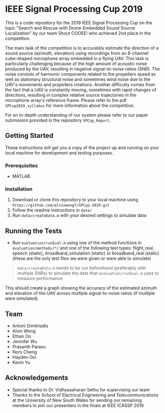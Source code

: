 # IEEE Signal Processing Cup 2019

This is a code repository for the 2019 IEEE Signal Processing Cup on the topic "Search and Rescue with Drone-Embedded Sound Source Localization" by our team Shout COOEE! who achieved 2nd place in the competition.

The main task of the competition is to accurately estimate the direction of a sound source (azimuth, elevation) using recordings from an 8-channel cube-shaped microphone array embedded in a flying UAV. This task is particularly challenging because of the high amount of acoustic noise produced by the UAV, resulting in negative signal-to-noise ratios (SNR). The noise consists of harmonic components related to the propellers speed as well as stationary structural noise and sometimes wind noise due to the UAV's movements and propellers rotations. Another difficulty comes from the fact that a UAV is constantly moving, sometimes with rapid changes of direcitons, resulting in complex relative source trajectories in the microphone array's reference frame. Please refer to the pdf `SPCup2019_syllabus` for more information about the competition.

For an in-depth understanding of our system please refer to our paper submission provided in the repository `SPCup_Report`.

## Getting Started

These instructions will get you a copy of the project up and running on your local machine for development and testing purposes.

### Prerequisites

* MATLAB
 
### Installation
1. Download or clone this repository to your local machine using `https://github.com/alvinwong7/SPCup-2019.git`
2. Follow the readme instructions in `data/`
3. Run `data/createData.m` with your desired settings to simulate data

## Running the Tests

* Run `evaluation/runEval.m` using one of the method functions in `evaluation/methods/*/` and one of the following test types: flight_real, speech (static), broadband_simulation (static) or broadband_real (static) (these are the only test files we were given or were able to simulate)
> `data/createData.m` needs to be run beforehand (preferably with multiple SNRs) to simulate the data that `evaluation/runEval.m` uses to measure performance

This should create a graph showing the accuracy of the estimated azimuth and elevation of the UAV across multiple signal-to-noise ratios (if multiple were simulated).

## Team
 * Antoni Dimitriadis
 * Alvin Wong
 * Ethan Oo
 * Jennifer Wu
 * Prasanth Parasu
 * Nors Cheng
 * Hayden Ooi
 * Kevin Yu
 
## Acknowledgements
 * Special thanks to Dr. Vidhyasaharan Sethu for supervising our team
 * Thanks to the School of Electrical Engineering and Telecommunications at the University of New South Wales for sending our remaining members to join our presenters in the finals at IEEE ICASSP 2019
